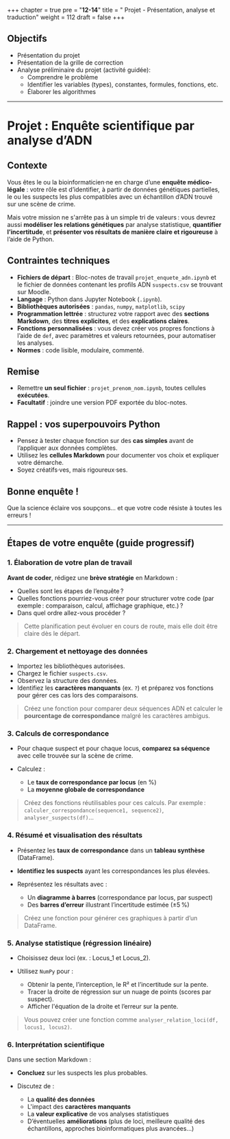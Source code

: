 +++
chapter = true
pre = "<b>12-14</b>"
title = " Projet - Présentation, analyse et traduction"
weight = 112
draft = false
+++


## Objectifs

* Présentation du projet
* Présentation de la grille de correction
* Analyse préliminaire du projet (activité guidée):
	* Comprendre le problème
	* Identifier les variables (types), constantes, formules, fonctions, etc.
	* Élaborer les algorithmes

---

# Projet : Enquête scientifique par analyse d’ADN

## Contexte

Vous êtes le ou la bioinformaticien·ne en charge d’une **enquête médico-légale** : votre rôle est d’identifier, à partir de données génétiques partielles, le ou les suspects les plus compatibles avec un échantillon d’ADN trouvé sur une scène de crime.

Mais votre mission ne s'arrête pas à un simple tri de valeurs : vous devrez aussi **modéliser les relations génétiques** par analyse statistique, **quantifier l’incertitude**, et **présenter vos résultats de manière claire et rigoureuse** à l’aide de Python.


## Contraintes techniques

* **Fichiers de départ** : Bloc-notes de travail `projet_enquete_adn.ipynb` et le fichier de données contenant les profils ADN `suspects.csv` se trouvant sur Moodle.  
* **Langage** : Python dans Jupyter Notebook (`.ipynb`).  
* **Bibliothèques autorisées** : `pandas`, `numpy`, `matplotlib`, `scipy`  
* **Programmation lettrée** : structurez votre rapport avec des **sections Markdown**, des **titres explicites**, et des **explications claires**.  
* **Fonctions personnalisées** : vous devez créer vos propres fonctions à l’aide de `def`, avec paramètres et valeurs retournées, pour automatiser les analyses.  
* **Normes** : code lisible, modulaire, commenté.


## Remise

* Remettre **un seul fichier** : `projet_prenom_nom.ipynb`, toutes cellules **exécutées**.
* **Facultatif** : joindre une version PDF exportée du bloc-notes.


## Rappel : vos superpouvoirs Python

* Pensez à tester chaque fonction sur des **cas simples** avant de l’appliquer aux données complètes.
* Utilisez les **cellules Markdown** pour documenter vos choix et expliquer votre démarche.
* Soyez créatifs·ves, mais rigoureux·ses.


## Bonne enquête !

Que la science éclaire vos soupçons… et que votre code résiste à toutes les erreurs !

---

## Étapes de votre enquête (guide progressif)

### 1. Élaboration de votre plan de travail

**Avant de coder**, rédigez une **brève stratégie** en Markdown :

* Quelles sont les étapes de l’enquête ?
* Quelles fonctions pourriez-vous créer pour structurer votre code (par exemple : comparaison, calcul, affichage graphique, etc.) ?
* Dans quel ordre allez-vous procéder ?

> Cette planification peut évoluer en cours de route, mais elle doit être claire dès le départ.


### 2. Chargement et nettoyage des données

* Importez les bibliothèques autorisées.
* Chargez le fichier `suspects.csv`.
* Observez la structure des données.
* Identifiez les **caractères manquants** (ex. `?`) et préparez vos fonctions pour gérer ces cas lors des comparaisons.

> Créez une fonction pour comparer deux séquences ADN et calculer le **pourcentage de correspondance** malgré les caractères ambigus.


### 3. Calculs de correspondance

* Pour chaque suspect et pour chaque locus, **comparez sa séquence** avec celle trouvée sur la scène de crime.
* Calculez :

  * Le **taux de correspondance par locus** (en %)
  * La **moyenne globale de correspondance**

> Créez des fonctions réutilisables pour ces calculs. Par exemple : `calculer_correspondance(sequence1, sequence2)`, `analyser_suspects(df)`…


### 4. Résumé et visualisation des résultats

* Présentez les **taux de correspondance** dans un **tableau synthèse** (DataFrame).
* **Identifiez les suspects** ayant les correspondances les plus élevées.
* Représentez les résultats avec :

  * Un **diagramme à barres** (correspondance par locus, par suspect)
  * Des **barres d’erreur** illustrant l’incertitude estimée (±5 %)

> Créez une fonction pour générer ces graphiques à partir d’un DataFrame.


### 5. Analyse statistique (régression linéaire)

* Choisissez deux loci (ex. : Locus_1 et Locus_2).
* Utilisez `NumPy` pour :

  * Obtenir la pente, l’interception, le R² et l’incertitude sur la pente.
  * Tracer la droite de régression sur un nuage de points (scores par suspect).
  * Afficher l'équation de la droite et l’erreur sur la pente.

> Vous pouvez créer une fonction comme `analyser_relation_loci(df, locus1, locus2)`.


### 6. Interprétation scientifique

Dans une section Markdown :

* **Concluez** sur les suspects les plus probables.
* Discutez de :

  * La **qualité des données**
  * L'impact des **caractères manquants**
  * La **valeur explicative** de vos analyses statistiques
  * D’éventuelles **améliorations** (plus de loci, meilleure qualité des échantillons, approches bioinformatiques plus avancées…)


<!--

==================

# Enquête scientifique par analyse d’ADN

## Contexte

Une scène de crime a été découverte dans un laboratoire. Des échantillons biologiques (contenant de l’ADN partiel) ont été récupérés sur place, mais les séquences sont **incomplètes ou partiellement contaminées**.

Les enquêteurs ont recueilli l’ADN de 4 suspects. L’équipe médico-légale a analysé **trois loci distincts** (zones de l’ADN) pour chaque individu. Vous avez été mandaté pour **identifier le ou les suspects les plus susceptibles de correspondre à l’échantillon retrouvé**.

Mais l’enquête ne s’arrête pas là : afin de renforcer l’analyse, vous devez également **évaluer la cohérence des correspondances entre loci** grâce à des **méthodes statistiques (régression linéaire)** et tenir compte de **l’incertitude biologique dans les séquences.**


## Tâche attendue

Votre mission, à supposer que vous l'acceptiez 😬, consiste à analyser des données scientifiques à l’aide de **Python**, afin d’en extraire des résultats fiables, illustrés par des graphiques clairs et rigoureux.

Comme toujours, si vous ou l’un de vos collègues échouez dans cette tâche ou générez des erreurs d’exécution, l’enseignante niera toute responsabilité 😉.
Ce bloc-notes pourrait bien s’autodétruire en cas de fautes de syntaxe critiques.

Bonne chance... et que la science soit avec vous ! 😉

Dans votre **rapport scientifique interactif** vous devrez:

### 1. Nettoyer, analyser et structurer les données ADN

* Comparer les séquences des suspects à celles de la scène de crime malgré les caractères manquants (`?`).
* Calculer les pourcentages de correspondance pour chaque locus et la moyenne globale.

### 2. Présenter vos résultats

* Générer un tableau synthèse des taux de correspondance.
* Identifier le ou les suspects les plus proches du profil génétique.

### 3. Représenter les données avec des graphiques clairs

* Créer un **diagramme à barres** montrant la correspondance pour chaque locus et chaque suspect.
* Ajouter des **barres d’erreur** illustrant une incertitude estimée (ex: ±5 %).

### 4. Utiliser la régression linéaire (scipy)

* Évaluer la relation entre les scores de deux loci (ex. : `Locus_1` vs `Locus_2`).
* Tracer la **droite de régression** avec l’équation et l’incertitude sur la pente.

### 5. Discuter de vos résultats

* Interprétez vos résultats avec rigueur.
* Distinguez les suspects potentiels, discutez les limites méthodologiques et biologiques.
* Proposez des pistes pour améliorer la précision de l’analyse.

## Bonus (facultatif)

Ajoutez une courte section **“Limites biologiques et bioinformatiques”** :

* Quelles erreurs pourraient exister dans un contexte réel ?
* Pourquoi la correspondance ADN n’est-elle pas une preuve absolue ?
-->